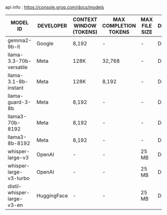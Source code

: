 api info : 
https://console.groq.com/docs/models

| MODEL ID                 | DEVELOPER      | CONTEXT WINDOW (TOKENS) | MAX COMPLETION TOKENS | MAX FILE SIZE | DETAILS  |
|--------------------------|----------------|--------------------------|-----------------------|---------------|----------|
| gemma2-9b-it            | Google         | 8,192                   | -                     | -             | Details  |
| llama-3.3-70b-versatile | Meta           | 128K                    | 32,768                | -             | Details  |
| llama-3.1-8b-instant    | Meta           | 128K                    | 8,192                 | -             | Details  |
| llama-guard-3-8b        | Meta           | 8,192                   | -                     | -             | Details  |
| llama3-70b-8192         | Meta           | 8,192                   | -                     | -             | Details  |
| llama3-8b-8192          | Meta           | 8,192                   | -                     | -             | Details  |
| whisper-large-v3        | OpenAI         | -                       | -                     | 25 MB         | Details  |
| whisper-large-v3-turbo  | OpenAI         | -                       | -                     | 25 MB         | Details  |
| distil-whisper-large-v3-en | HuggingFace | -                       | -                     | 25 MB         | Details  |